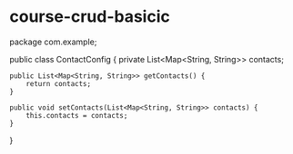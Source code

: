# course-crud-basicic

package com.example;

public class ContactConfig {
    private List<Map<String, String>> contacts;

    public List<Map<String, String>> getContacts() {
        return contacts;
    }

    public void setContacts(List<Map<String, String>> contacts) {
        this.contacts = contacts;
    }
}
